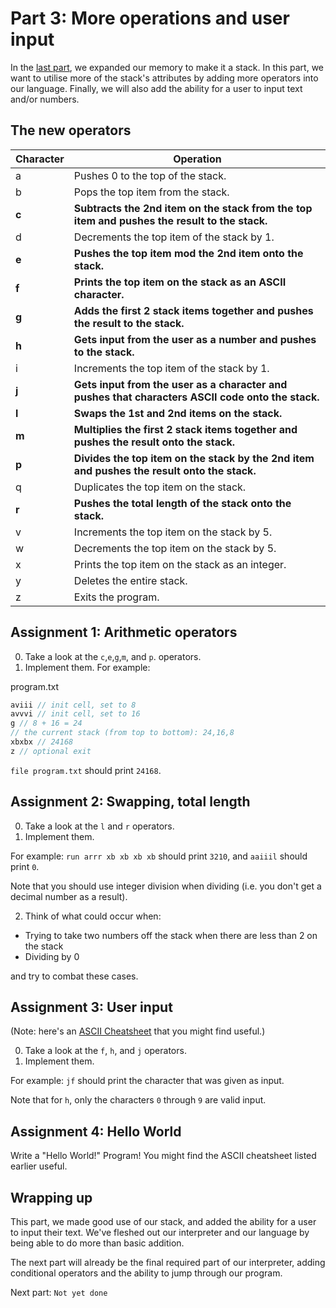 # Part 3: More operations and user input


In the [last part](2-expanding-memory.md), we expanded our memory to make it a stack. In this part, we want to utilise more of the stack's attributes by adding more operators into our language.
Finally, we will also add the ability for a user to input text and/or numbers.


## The new operators


| Character | Operation                                                                                     |
|-----------|-----------------------------------------------------------------------------------------------|
| a         | Pushes 0 to the top of the stack.                                                             |
| b         | Pops the top item from the stack.                                                             |
| **c**         | **Subtracts the 2nd item on the stack from the top item and pushes the result to the stack.**     |
| d         | Decrements the top item of the stack by 1.                                                    |
| **e**         | **Pushes the top item mod the 2nd item onto the stack.**                                          |
| **f**         | **Prints the top item on the stack as an ASCII character.**                                       |
| **g**         | **Adds the first 2 stack items together and pushes the result to the stack.**                     |
| **h**         | **Gets input from the user as a number and pushes to the stack.**                                 |
| i         | Increments the top item of the stack by 1.                                                    |
| **j**         | **Gets input from the user as a character and pushes that characters ASCII code onto the stack.** |
| **l**         | **Swaps the 1st and 2nd items on the stack.**                                                     |
| **m**         | **Multiplies the first 2 stack items together and pushes the result onto the stack.**             |
| **p**         | **Divides the top item on the stack by the 2nd item and pushes the result onto the stack.**       |
| q         | Duplicates the top item on the stack.                                                         |
| **r**         | **Pushes the total length of the stack onto the stack.**                                          |
| v         | Increments the top item on the stack by 5.                                                    |
| w         | Decrements the top item on the stack by 5.                                                    |
| x         | Prints the top item on the stack as an integer.                                                      |
| y         | Deletes the entire stack.                                                                     |
| z         | Exits the program.                                                                            |


## Assignment 1: Arithmetic operators

0. Take a look at the `c`,`e`,`g`,`m`, and `p`. operators.
1. Implement them.
For example:

program.txt
```js
aviii // init cell, set to 8
avvvi // init cell, set to 16
g // 8 + 16 = 24
// the current stack (from top to bottom): 24,16,8
xbxbx // 24168
z // optional exit
```
`file program.txt` should print `24168`.

## Assignment 2: Swapping, total length

0. Take a look at the `l` and `r` operators.
1. Implement them.

For example: `run arrr xb xb xb xb` should print `3210`, and `aaiiil` should print `0`.

Note that you should use integer division when dividing (i.e. you don't get a decimal number as a result).

2. Think of what could occur when:
- Trying to take two numbers off the stack when there are less than 2 on the stack
- Dividing by 0

and try to combat these cases.


## Assignment 3: User input

(Note: here's an [ASCII Cheatsheet](http://www.asciitable.com/) that you might find useful.)

0. Take a look at the `f`, `h`, and `j` operators.
1. Implement them.

For example: `jf` should print the character that was given as input.

Note that for `h`, only the characters `0` through `9` are valid input.


## Assignment 4: Hello World

Write a "Hello World!" Program! You might find the ASCII cheatsheet listed earlier useful.

## Wrapping up

This part, we made good use of our stack, and added the ability for a user to input their text. We've fleshed out our interpreter and our language by being able to do more than basic addition.

The next part will already be the final required part of our interpreter, adding conditional operators and the ability to jump through our program.

Next part: `Not yet done`
